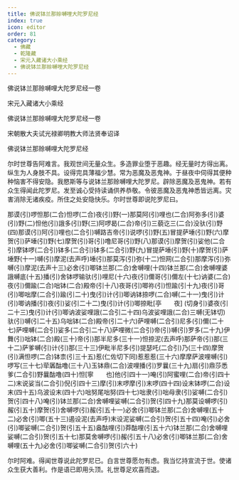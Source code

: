 ```yaml
---
title: 佛说钵兰那赊嚩哩大陀罗尼经
index: true
icon: editor
order: 81
category:
  - 佛藏
  - 乾隆藏
  - 宋元入藏诸大小乘经
  - 佛说钵兰那赊嚩哩大陀罗尼经
---
```


佛说钵兰那赊嚩哩大陀罗尼经一卷  

宋元入藏诸大小乘经  

佛说钵兰那赊嚩哩大陀罗尼经一卷  

宋朝散大夫试光禄卿明教大师法贤奉诏译  

佛说钵兰那赊嚩哩大陀罗尼经  

尔时世尊告阿难言。我观世间无量众生。多造罪业堕于恶趣。经无量时方得出离。纵生为人身肢不具。设得完具薄福少慧。常为恶魔及恶鬼神。于昼夜中伺得其便种种恼害不得安隐。我愍斯等与说钵兰那赊嚩哩大陀罗尼。辟除恶魔及恶鬼神。若有众生得闻此陀罗尼。发至诚心受持读诵供养恭敬。令彼恶魔及恶鬼神悉皆远离。灾害消除无诸疾疫。所住之处安隐快乐。尔时世尊即说陀罗尼曰。  

那谟(引)啰怛那(二合)怛啰(二合)夜(引)野(一)那莫阿(引)哩也(二合)阿弥多(引)婆(引)野(二)怛他(引)誐多(引)野(三)阿啰曷(二合)帝(引)三藐讫三(二合)没驮(引)野(四)那谟(引)阿(引)哩也(二合引)嚩路吉帝(引)说啰(引)野(五)冒提萨埵(引)野(六)摩贺(引)萨埵(引)野(七)摩贺(引)哥(引)噜尼哥(引)野(八)那谟(引)摩贺(引)娑他(二合引)摩钵啰(二合引)钵多(二合引)钵多(二合引)野(九)冒提萨埵(引)野(十)摩贺(引)萨埵野(十一)嚩(引)摩泥(去声呼)埵(引)那莫泻(引)弥(十二)怛网(二合引)那摩泻(引)弥嚩(引)摩泥(去声十三)必舍(引)唧钵兰那(二合)舍嚩哩(十四)钵兰那(二合)舍嚩哩婆誐嚩底(十五)播(引)舍钵啰输驮(引)哩尼(十六)夜(引)儞哥(引)儞左(十七)讷婆(二合)夜(引)儞踰(二合)咄钵(二合)殿帝(引十八)夜哥(引)唧祢(引)怛踰(引十九)夜(引)哥(引)唧咄摩(二合引)踰(引二十)曳(引)计(引)唧讷钵捺啰(二合)嚩(二十一)曳(引)计(引)唧讷播(引)夜(引)娑(引二十二)曳(引)计(引)唧捺毗[亭　　夜] (切身引)婆夜(引二十三)曳(引)计(引)唧讷波娑哩誐(二合引二十四)乌波娑哩誐(二合)三嚩(无钵切)驮(引)嚩(引二十五)乌咄钵(二合)殿帝(引二十六)萨哩嚩(二合引)尼多(引)儞(二十七)萨哩嚩(二合引)娑多(二合引二十八)萨哩微(二合引)帝(引)嚩(引)罗多(二十九)伊舞(引)咄钵(二合)殿(三十)帝(引)那半尼多(三十一)怛捺泥(去声呼)那萨帝(引)那(三十二)萨爹嚩(引)计(引)那(三十三)伊毗半尼多(引)提瑟吒(二合引)乃(三十四)摩贺(引)满怛啰(二合)钵柰(引三十五)惹(仁佐切下同)惹惹惹(三十六)摩摩萨波哩嚩(引)啰写(三十七)荦羼酤噜(三十八)玉钵鼎(二合)波哩播(引)罗曩(三十九)扇(引)鼎莎悉爹(二合引)野曩酤噜(四十)怛[寧　　也]他(引四十一)唵(引)阿蜜哩(二合)帝(引四十二)末说娑当(二合引)倪(引四十三)摩(引)末啰摩(引)末啰(四十四)设末钵啰(二合)设末(四十五)乌波设末(四十六)咄努尾咄努(四十七)咄隶(引)咄母隶(引)娑嚩(二合引)贺(引四十八)唵(引)钵兰那(二合)舍嚩哩娑嚩(二合引)贺(引四十九)那莫设嚩啰(引)赧(引五十)摩贺(引)舍嚩啰(引)赧(引五十一)必舍(引)唧钵兰那(二合)舍嚩哩(五十二)必舍(引)唧(五十三)遏设泥(去声呼)末设泥娑嚩(二合引)贺(引五十四)唵(引)必舍(引)唧娑嚩(二合引)贺(引五十五)盎酤哩(引)莽酤哩(引五十六)钵兰那(二合)舍嚩哩娑嚩(二合引)贺(引五十七)那莫舍嚩啰(引)赧(引五十八)必舍(引)唧钵兰那(二合)舍嚩哩(五十九)必舍(引)唧娑嚩(二合引)贺(引六十)  

尔时阿难。得闻世尊说此陀罗尼已。白言世尊愿勿有虑。我当忆持宣流于世。使诸众生获大善利。作是语已即用头顶。礼世尊足欢喜而退。  
